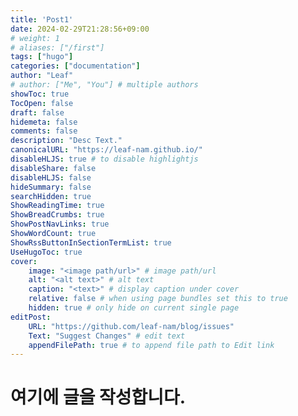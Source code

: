```yaml
---
title: 'Post1'
date: 2024-02-29T21:28:56+09:00
# weight: 1
# aliases: ["/first"]
tags: ["hugo"]
categories: ["documentation"]
author: "Leaf"
# author: ["Me", "You"] # multiple authors
showToc: true
TocOpen: false
draft: false
hidemeta: false
comments: false
description: "Desc Text."
canonicalURL: "https://leaf-nam.github.io/"
disableHLJS: true # to disable highlightjs
disableShare: false
disableHLJS: false
hideSummary: false
searchHidden: true
ShowReadingTime: true
ShowBreadCrumbs: true
ShowPostNavLinks: true
ShowWordCount: true
ShowRssButtonInSectionTermList: true
UseHugoToc: true
cover:
    image: "<image path/url>" # image path/url
    alt: "<alt text>" # alt text
    caption: "<text>" # display caption under cover
    relative: false # when using page bundles set this to true
    hidden: true # only hide on current single page
editPost:
    URL: "https://github.com/leaf-nam/blog/issues"
    Text: "Suggest Changes" # edit text
    appendFilePath: true # to append file path to Edit link
---
```


# 여기에 글을 작성합니다.
